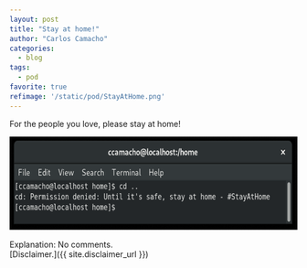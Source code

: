 ```yaml
---
layout: post
title: "Stay at home!"
author: "Carlos Camacho"
categories:
  - blog
tags:
  - pod
favorite: true
refimage: '/static/pod/StayAtHome.png'
---
```

For the people you love, please stay at home!

![](/static/pod/StayAtHome.png)

Explanation: No comments.
<br/>[Disclaimer.]({{ site.disclaimer_url }})
